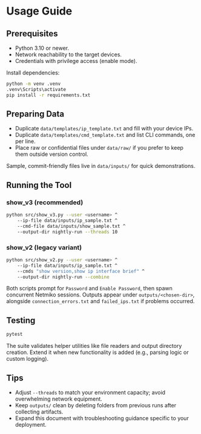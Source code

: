# Usage Guide

## Prerequisites
- Python 3.10 or newer.
- Network reachability to the target devices.
- Credentials with privilege access (enable mode).

Install dependencies:

```bash
python -m venv .venv
.venv\Scripts\activate
pip install -r requirements.txt
```

## Preparing Data
- Duplicate `data/templates/ip_template.txt` and fill with your device IPs.
- Duplicate `data/templates/cmd_template.txt` and list CLI commands, one per line.
- Place raw or confidential files under `data/raw/` if you prefer to keep them outside version control.

Sample, commit-friendly files live in `data/inputs/` for quick demonstrations.

## Running the Tool

### show_v3 (recommended)
```bash
python src/show_v3.py --user <username> ^
    --ip-file data/inputs/ip_sample.txt ^
    --cmd-file data/inputs/show_sample.txt ^
    --output-dir nightly-run --threads 10
```

### show_v2 (legacy variant)
```bash
python src/show_v2.py --user <username> ^
    --ip-file data/inputs/ip_sample.txt ^
    --cmds "show version,show ip interface brief" ^
    --output-dir nightly-run --combine
```

Both scripts prompt for `Password` and `Enable Password`, then spawn concurrent Netmiko sessions. Outputs appear under `outputs/<chosen-dir>`, alongside `connection_errors.txt` and `failed_ips.txt` if problems occurred.

## Testing
```bash
pytest
```
The suite validates helper utilities like file readers and output directory creation. Extend it when new functionality is added (e.g., parsing logic or custom logging).

## Tips
- Adjust `--threads` to match your environment capacity; avoid overwhelming network equipment.
- Keep `outputs/` clean by deleting folders from previous runs after collecting artifacts.
- Expand this document with troubleshooting guidance specific to your deployment.
